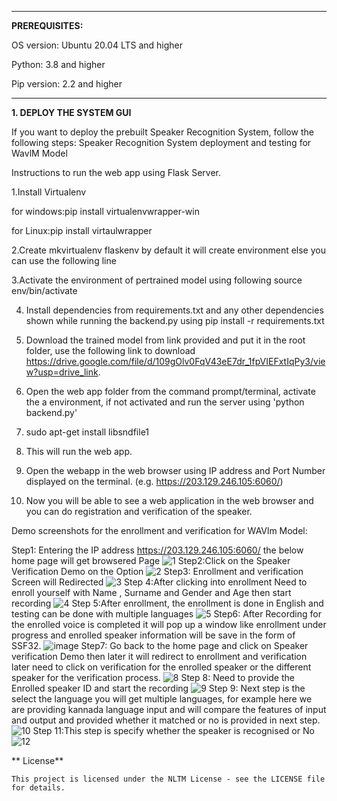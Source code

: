 
____________
**PREREQUISITES:**

OS version: Ubuntu 20.04 LTS and higher

Python: 3.8 and higher

Pip version: 2.2 and higher

------------------------------------------

**1. DEPLOY THE SYSTEM GUI**

If you want to deploy the prebuilt Speaker Recognition System, follow the following steps:
Speaker Recognition System deployment and testing for WavlM Model

Instructions to run the web app using Flask Server.

 1.Install Virtualenv 
 
 for windows:pip install virtualenvwrapper-win

 for Linux:pip install virtaulwrapper

 2.Create mkvirtualenv flaskenv by default it will create environment else you can use the following line
 
 3.Activate the environment of pertrained model using following source env/bin/activate

 4. Install dependencies from requirements.txt and any other dependencies shown while running the backend.py using pip install -r requirements.txt
   
 5. Download the trained model from link provided and put it in the root folder, use  the following link to download https://drive.google.com/file/d/109gOlv0FqV43eE7dr_1fpVIEFxtIqPy3/view?usp=drive_link.
   
 6. Open the web app folder from the command prompt/terminal, activate the a environment, if not activated and run the server using 'python backend.py'
   
 7. sudo apt-get install libsndfile1
   
 8. This will run the web app.
   
 9. Open the webapp in the web browser using IP address and Port Number displayed on the terminal. (e.g. https://203.129.246.105:6060/)
   
 10. Now you will be able to see a web application in the web browser and you can do registration and verification of the speaker.

Demo screenshots for the enrollment and verification for WAVlm Model:

Step1: Entering the IP address  https://203.129.246.105:6060/ the below home page will get browsered Page
![1](https://github.com/SR-MEiTY/Speaker_Recognition2/assets/104900510/f17ca5ef-facf-457e-b779-00745be69c0f)
Step2:Click on the Speaker Verification Demo on the Option
![2](https://github.com/SR-MEiTY/Speaker_Recognition2/assets/104900510/3de4911b-01ed-4600-8bb8-f4ff523f26dd)
Step3: Enrollment and verification Screen will Redirected
![3](https://github.com/SR-MEiTY/Speaker_Recognition2/assets/104900510/cf551f12-5c77-4e1f-9d4b-1a5584f3e855)
Step 4:After clicking into enrollment Need to enroll yourself with Name , Surname and Gender and Age then start recording 
![4](https://github.com/SR-MEiTY/Speaker_Recognition2/assets/104900510/01eed03e-de32-43dc-84f2-e07cd8b2eb19)
 Step 5:After enrollment, the enrollment is done in English and testing can be done with multiple languages
![5](https://github.com/SR-MEiTY/Speaker_Recognition2/assets/104900510/895d8d94-8579-4003-92a8-3ce8ea69ef16)
 Step6: After Recording for the enrolled voice is completed it will pop up a window like enrollment under progress and enrolled speaker information will be save in the form of SSF32.
 ![image](https://github.com/SR-MEiTY/Speaker_Recognition2/assets/104900510/44740a78-51e2-4842-9830-54071114cc64)
Step7: Go back to the home page and click on Speaker verification Demo then later it will redirect to enrollment and verification later need to click on verification for the enrolled speaker or the different speaker for the verification process.
  ![8](https://github.com/SR-MEiTY/Speaker_Recognition2/assets/104900510/b1a90db2-83ca-4590-b55d-92898aa5699c)
 Step 8: Need to provide the Enrolled speaker ID and start the recording 
 ![9](https://github.com/SR-MEiTY/Speaker_Recognition2/assets/104900510/9bc7a73a-c840-451d-a1d2-40570d3eea49)
 Step 9: Next step is the select the language you will get multiple languages, for example here we are providing kannada language input and will compare the features of input and output and provided 
 whether it matched or no is provided in next step.
 ![10](https://github.com/SR-MEiTY/Speaker_Recognition2/assets/104900510/aee006f6-bc69-46f4-bdcf-581c36c76ee9)
Step 11:This step is specify whether the speaker is recognised or No
 ![12](https://github.com/SR-MEiTY/Speaker_Recognition2/assets/104900510/521b47ec-90b7-4590-854f-9d4c38b7dc41)

** License**
    
    This project is licensed under the NLTM License - see the LICENSE file for details.




